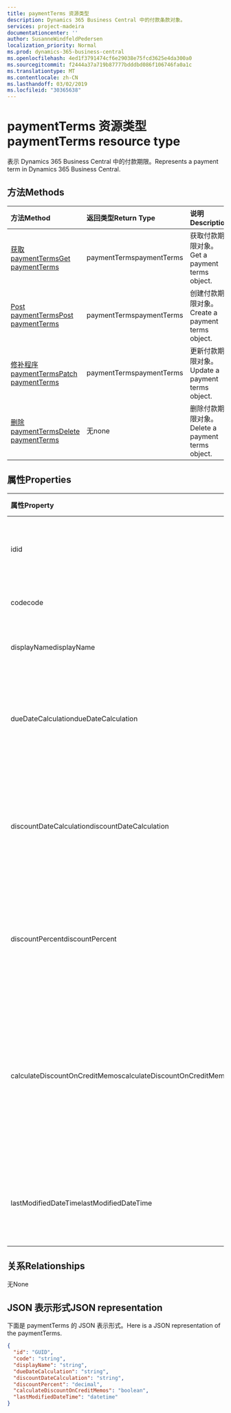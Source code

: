 ```yaml
---
title: paymentTerms 资源类型
description: Dynamics 365 Business Central 中的付款条款对象。
services: project-madeira
documentationcenter: ''
author: SusanneWindfeldPedersen
localization_priority: Normal
ms.prod: dynamics-365-business-central
ms.openlocfilehash: 4ed1f3791474cf6e29038e75fcd3625e4da300a0
ms.sourcegitcommit: f2444a37a719b87777bdddbd086f106746fa0a1c
ms.translationtype: MT
ms.contentlocale: zh-CN
ms.lasthandoff: 03/02/2019
ms.locfileid: "30365638"
---
```

# <a name="paymentterms-resource-type"></a><span data-ttu-id="a0b16-103">paymentTerms 资源类型</span><span class="sxs-lookup"><span data-stu-id="a0b16-103">paymentTerms resource type</span></span>
<span data-ttu-id="a0b16-104">表示 Dynamics 365 Business Central 中的付款期限。</span><span class="sxs-lookup"><span data-stu-id="a0b16-104">Represents a payment term in Dynamics 365 Business Central.</span></span>

## <a name="methods"></a><span data-ttu-id="a0b16-105">方法</span><span class="sxs-lookup"><span data-stu-id="a0b16-105">Methods</span></span>

| <span data-ttu-id="a0b16-106">方法</span><span class="sxs-lookup"><span data-stu-id="a0b16-106">Method</span></span>                                                      | <span data-ttu-id="a0b16-107">返回类型</span><span class="sxs-lookup"><span data-stu-id="a0b16-107">Return Type</span></span>|<span data-ttu-id="a0b16-108">说明</span><span class="sxs-lookup"><span data-stu-id="a0b16-108">Description</span></span>            |
|:------------------------------------------------------------|:-----------|:----------------------|
|[<span data-ttu-id="a0b16-109">获取 paymentTerms</span><span class="sxs-lookup"><span data-stu-id="a0b16-109">Get paymentTerms</span></span>](../api/dynamics-paymentterms-get.md)      |<span data-ttu-id="a0b16-110">paymentTerms</span><span class="sxs-lookup"><span data-stu-id="a0b16-110">paymentTerms</span></span>|<span data-ttu-id="a0b16-111">获取付款期限对象。</span><span class="sxs-lookup"><span data-stu-id="a0b16-111">Get a payment terms object.</span></span>   |
|[<span data-ttu-id="a0b16-112">Post paymentTerms</span><span class="sxs-lookup"><span data-stu-id="a0b16-112">Post paymentTerms</span></span>](../api/dynamics-create-paymentterms.md)  |<span data-ttu-id="a0b16-113">paymentTerms</span><span class="sxs-lookup"><span data-stu-id="a0b16-113">paymentTerms</span></span>|<span data-ttu-id="a0b16-114">创建付款期限对象。</span><span class="sxs-lookup"><span data-stu-id="a0b16-114">Create a payment terms object.</span></span>|
|[<span data-ttu-id="a0b16-115">修补程序 paymentTerms</span><span class="sxs-lookup"><span data-stu-id="a0b16-115">Patch paymentTerms</span></span>](../api/dynamics-paymentterms-update.md) |<span data-ttu-id="a0b16-116">paymentTerms</span><span class="sxs-lookup"><span data-stu-id="a0b16-116">paymentTerms</span></span>|<span data-ttu-id="a0b16-117">更新付款期限对象。</span><span class="sxs-lookup"><span data-stu-id="a0b16-117">Update a payment terms object.</span></span>|
|[<span data-ttu-id="a0b16-118">删除 paymentTerms</span><span class="sxs-lookup"><span data-stu-id="a0b16-118">Delete paymentTerms</span></span>](../api/dynamics-paymentterms-delete.md)|<span data-ttu-id="a0b16-119">无</span><span class="sxs-lookup"><span data-stu-id="a0b16-119">none</span></span>        |<span data-ttu-id="a0b16-120">删除付款期限对象。</span><span class="sxs-lookup"><span data-stu-id="a0b16-120">Delete a payment terms object.</span></span>|

## <a name="properties"></a><span data-ttu-id="a0b16-121">属性</span><span class="sxs-lookup"><span data-stu-id="a0b16-121">Properties</span></span>
| <span data-ttu-id="a0b16-122">属性</span><span class="sxs-lookup"><span data-stu-id="a0b16-122">Property</span></span>                     | <span data-ttu-id="a0b16-123">类型</span><span class="sxs-lookup"><span data-stu-id="a0b16-123">Type</span></span>     |<span data-ttu-id="a0b16-124">说明</span><span class="sxs-lookup"><span data-stu-id="a0b16-124">Description</span></span>                                                |
|:-----------------------------|:-------|:----------------------------------------------------------|
|<span data-ttu-id="a0b16-125">id</span><span class="sxs-lookup"><span data-stu-id="a0b16-125">id</span></span>                            |<span data-ttu-id="a0b16-126">GUID</span><span class="sxs-lookup"><span data-stu-id="a0b16-126">GUID</span></span>    |<span data-ttu-id="a0b16-127">paymentTerms 的唯一 ID。</span><span class="sxs-lookup"><span data-stu-id="a0b16-127">The unique ID of the paymentTerms.</span></span> <span data-ttu-id="a0b16-128">不可编辑。</span><span class="sxs-lookup"><span data-stu-id="a0b16-128">Non-editable.</span></span>           |
|<span data-ttu-id="a0b16-129">code</span><span class="sxs-lookup"><span data-stu-id="a0b16-129">code</span></span>                          |<span data-ttu-id="a0b16-130">字符串</span><span class="sxs-lookup"><span data-stu-id="a0b16-130">string</span></span>  |<span data-ttu-id="a0b16-131">指定付款期限代码。</span><span class="sxs-lookup"><span data-stu-id="a0b16-131">Specifies the payment term code.</span></span>                           |
|<span data-ttu-id="a0b16-132">displayName</span><span class="sxs-lookup"><span data-stu-id="a0b16-132">displayName</span></span>                   |<span data-ttu-id="a0b16-133">string</span><span class="sxs-lookup"><span data-stu-id="a0b16-133">string</span></span>  |<span data-ttu-id="a0b16-134">指定付款期限的显示名称。</span><span class="sxs-lookup"><span data-stu-id="a0b16-134">Specifies the payment term display name.</span></span>                   |
|<span data-ttu-id="a0b16-135">dueDateCalculation</span><span class="sxs-lookup"><span data-stu-id="a0b16-135">dueDateCalculation</span></span>            |<span data-ttu-id="a0b16-136">string</span><span class="sxs-lookup"><span data-stu-id="a0b16-136">string</span></span>  |<span data-ttu-id="a0b16-137">指定用于计算必须进行付款的日期的公式。</span><span class="sxs-lookup"><span data-stu-id="a0b16-137">Specifies the formula that is used to calculate the date that a payment must be made.</span></span>|
|<span data-ttu-id="a0b16-138">discountDateCalculation</span><span class="sxs-lookup"><span data-stu-id="a0b16-138">discountDateCalculation</span></span>       |<span data-ttu-id="a0b16-139">string</span><span class="sxs-lookup"><span data-stu-id="a0b16-139">string</span></span>  |<span data-ttu-id="a0b16-140">指定用于计算要获取折扣付款所必须进行的日期的公式。</span><span class="sxs-lookup"><span data-stu-id="a0b16-140">Specifies the formula that is used to calculate the date that a payment must be made in order to obtain a discount.</span></span>|
|<span data-ttu-id="a0b16-141">discountPercent</span><span class="sxs-lookup"><span data-stu-id="a0b16-141">discountPercent</span></span>               |<span data-ttu-id="a0b16-142">decimal</span><span class="sxs-lookup"><span data-stu-id="a0b16-142">decimal</span></span> |<span data-ttu-id="a0b16-143">指定针对发票金额的提前付款应用的折扣百分比。</span><span class="sxs-lookup"><span data-stu-id="a0b16-143">Specifies the discount percentage that is applied for early payment of an invoice amount.</span></span>|
|<span data-ttu-id="a0b16-144">calculateDiscountOnCreditMemos</span><span class="sxs-lookup"><span data-stu-id="a0b16-144">calculateDiscountOnCreditMemos</span></span>|<span data-ttu-id="a0b16-145">boolean</span><span class="sxs-lookup"><span data-stu-id="a0b16-145">boolean</span></span> |<span data-ttu-id="a0b16-146">指定是否应将折扣应用于贷方通知单。</span><span class="sxs-lookup"><span data-stu-id="a0b16-146">Specifies if the discount should be applied to credit memos.</span></span> <span data-ttu-id="a0b16-147">**如果为 True** , 则表示将提供折扣, **false**表示不会给出折扣。</span><span class="sxs-lookup"><span data-stu-id="a0b16-147">**True** indicates a discount will be given, **false** indicates a discount will not be given.</span></span>|
|<span data-ttu-id="a0b16-148">lastModifiedDateTime</span><span class="sxs-lookup"><span data-stu-id="a0b16-148">lastModifiedDateTime</span></span>          |<span data-ttu-id="a0b16-149">datetime</span><span class="sxs-lookup"><span data-stu-id="a0b16-149">datetime</span></span>|<span data-ttu-id="a0b16-150">上次修改 paymentTerms 的日期/时间。</span><span class="sxs-lookup"><span data-stu-id="a0b16-150">The last datetime the paymentTerms was modified.</span></span> <span data-ttu-id="a0b16-151">只读。</span><span class="sxs-lookup"><span data-stu-id="a0b16-151">Read-Only.</span></span>|  


## <a name="relationships"></a><span data-ttu-id="a0b16-152">关系</span><span class="sxs-lookup"><span data-stu-id="a0b16-152">Relationships</span></span>
<span data-ttu-id="a0b16-153">无</span><span class="sxs-lookup"><span data-stu-id="a0b16-153">None</span></span>

## <a name="json-representation"></a><span data-ttu-id="a0b16-154">JSON 表示形式</span><span class="sxs-lookup"><span data-stu-id="a0b16-154">JSON representation</span></span>

<span data-ttu-id="a0b16-155">下面是 paymentTerms 的 JSON 表示形式。</span><span class="sxs-lookup"><span data-stu-id="a0b16-155">Here is a JSON representation of the paymentTerms.</span></span>


```json
{
  "id": "GUID",
  "code": "string",
  "displayName": "string",
  "dueDateCalculation": "string",
  "discountDateCalculation": "string",
  "discountPercent": "decimal",
  "calculateDiscountOnCreditMemos": "boolean",
  "lastModifiedDateTime": "datetime"
}

```

